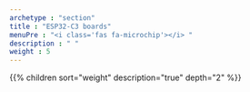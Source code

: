 ```yaml
---
archetype : "section"
title : "ESP32-C3 boards"
menuPre : "<i class='fas fa-microchip'></i> "
description : " "
weight : 5
---
```

{{% children sort="weight" description="true" depth="2" %}}
